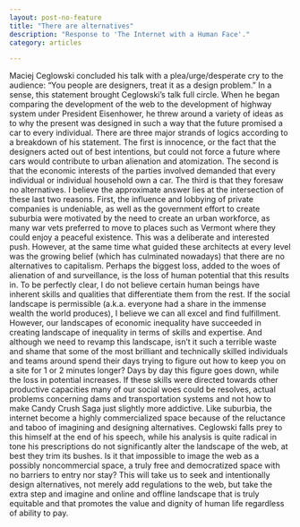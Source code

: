 ```yaml
---
layout: post-no-feature
title: "There are alternatives"
description: "Response to 'The Internet with a Human Face'."
category: articles

---
```


Maciej Ceglowski concluded his talk with a plea/urge/desperate cry to the audience: “You people are designers, treat it as a design problem.” In a sense, this statement brought Ceglowski’s talk full circle. When he began comparing the development of the web to the development of highway system under President Eisenhower, he threw around a variety of ideas as to why the present was designed in such a way that the future promised a car to every individual. There are three major strands of logics according to a breakdown of his statement. The first is innocence, or the fact that the designers acted out of best intentions, but could not force a future where cars would contribute to urban alienation and atomization. The second is that the economic interests of the parties involved demanded that every individual or individual household own a car. The third is that they foresaw no alternatives. I believe the approximate answer lies at the intersection of these last two reasons. First, the influence and lobbying of private companies is undeniable, as well as the government effort to create suburbia were motivated by the need to create an urban workforce, as many war vets preferred to move to places such as Vermont where they could enjoy a peaceful existence. This was a deliberate and interested push. However, at the same time what guided these architects at every level was the growing belief (which has culminated nowadays) that there are no alternatives to capitalism. Perhaps the biggest loss, added to the woes of alienation of and surveillance, is the loss of human potential that this results in. To be perfectly clear, I do not believe certain human beings have inherent skills and qualities that differentiate them from the rest. If the social landscape is permissible (a.k.a. everyone had a share in the immense wealth the world produces), I believe we can all excel and find fulfillment. However, our landscapes of economic inequality have succeeded in creating landscape of inequality in terms of skills and expertise. And although we need to revamp this landscape, isn’t it such a terrible waste and shame that some of the most brilliant and technically skilled individuals and teams around spend their days trying to figure out how to keep you on a site for 1 or 2 minutes longer? Days by day this figure goes down, while the loss in potential increases. If these skills were directed towards other productive capacities many of our social woes could be resolves, actual problems concerning dams and transportation systems and not how to make Candy Crush Saga just slightly more addictive. Like suburbia, the internet become a highly commercialized space because of the reluctance and taboo of imagining and designing alternatives. Ceglowski falls prey to this himself at the end of his speech, while his analysis is quite radical in tone his prescriptions do not significantly alter the landscape of the web, at best they trim its bushes. Is it that impossible to image the web as a possibly noncommercial space, a truly free and democratized space with no barriers to entry nor stay? This will take us to seek and intentionally design alternatives, not merely add regulations to the web, but take the extra step and imagine and online and offline landscape that is truly equitable and that promotes the value and dignity of human life regardless of ability to pay. 
